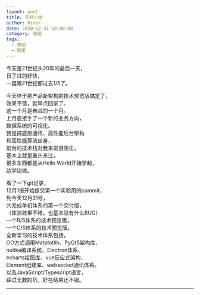 ```yaml
---
layout: post
title: 年终小结
author: River
date: 2020-12-31 18:00:00
category: 随笔
tags:
  - 原创
  - 随笔
---
```


今天是21世纪头20年的最后一天，  
日子过的好快，  
一晃眼21世纪都过去1/5了。  

<!-- more -->

今天终于把产品新架构的技术预览版搞定了，  
效果不错，就早点回家了。  
这一个月是奋战的一个月。  
上月底接手了一个新的业务方向，  
数据系统的可视化。  
我是搞底层通讯、高性能后台架构  
和高性能算法出身，  
前台的技术栈对我来说很陌生，  
基本上就是重头来过，  
很多东西都是从Hello World开始学起，  
边学边做。  

看了一下git记录，  
12月1报开始提交第一个实验用的commit，  
到今天12月31号，  
共完成单机体系的第一个交付版，  
（体验效果不错，也基本没有什么BUG）  
一个B/S体系的技术预览版，  
一个C/S体系的技术预览版。  
全新学习的技术体系包括，  
OO方式调用Matplotlib、PyQt5架构库、  
nuitka编译系统、Electron体系、  
echarts绘图库、vue反应式架构、  
Element组建库、websocket通讯体系、  
以及JavaScript/Typescript语言，  
踩过无数的坑，好在结果还不错。  

---
